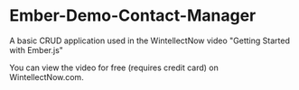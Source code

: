 Ember-Demo-Contact-Manager
==========================

A basic CRUD application used in the WintellectNow video "Getting Started with Ember.js"

You can view the video for free (requires credit card) on WintellectNow.com.
